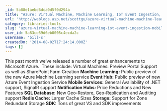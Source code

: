 ```yaml
---
_id: 5a88e1aebd6dca0d5f0d294a
title: "Azure: Virtual Machine, Machine Learning, IoT Event Ingestion, Mobile, SQL, Redis, SDK Improvements"
url: 'http://weblogs.asp.net/scottgu/azure-virtual-machine-machine-learning-iot-event-ingestion-mobile-sql-redis-sdk-improvements'
category: libraries-tools
slug: 'azure-virtual-machine-machine-learning-iot-event-ingestion-mobile-sql-redis-sdk-improvements'
user_id: 5a83ce59d6eb0005c4ecda2c
username: 'bill-s'
createdOn: '2014-08-02T17:24:14.000Z'
tags: []
---
```


This past month we’ve released a number of great enhancements to Microsoft Azure.  These include:
Virtual Machines: Preview Portal Support as well as SharePoint Farm Creation
<strong>Machine Learning:</strong> Public preview of the new Azure Machine Learning service
<strong>Event Hub:</strong> Public preview of new Azure Event Ingestion Service
<strong>Mobile Services</strong>: General Availability of .NET support, SignalR support
<strong>Notification Hubs:</strong> Price Reductions and New Features
<strong>SQL Database:</strong> New Geo-Restore, Geo-Replication and Auditing support
<strong>Redis Cache:</strong> Larger Cache Sizes
<strong>Storage:</strong> Support for Zone Redundant Storage
<strong>SDK:</strong> Tons of great VS and SDK improvements
